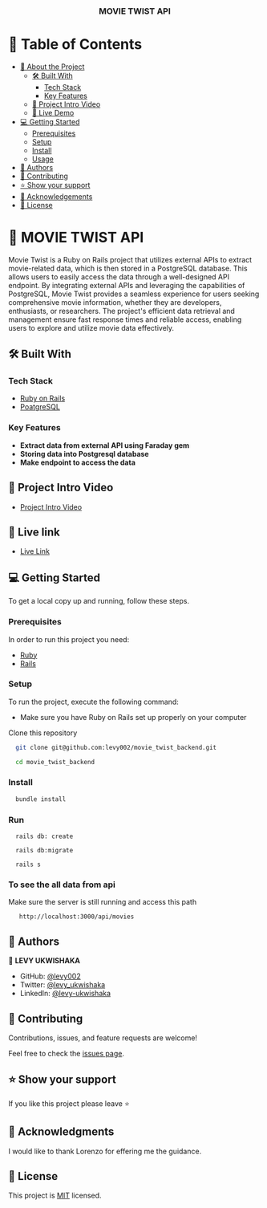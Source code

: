 <div align="center">
  <h3>MOVIE TWIST API</h3>

</div>

<!-- TABLE OF CONTENTS -->

# 📗 Table of Contents

- [📖 About the Project](#about-project)
  - [🛠 Built With](#built-with)
    - [Tech Stack](#tech-stack)
    - [Key Features](#key-features)
  - [🚀 Project Intro Video](#project-intro-video)  
  - [🚀 Live Demo](#live-demo)
- [💻 Getting Started](#getting-started)
  - [Prerequisites](#prerequisites)
  - [Setup](#setup)
  - [Install](#install)
  - [Usage](#usage)
- [👥 Authors](#authors)
- [🤝 Contributing](#contributing)
- [⭐️ Show your support](#support)
- [🙏 Acknowledgements](#acknowledgements)
- [📝 License](#license)

<!-- PROJECT DESCRIPTION -->

# 📖 MOVIE TWIST API <a name="about-project"></a>

Movie Twist is a Ruby on Rails project that utilizes external APIs to extract movie-related data, which is then stored in a PostgreSQL database. This allows users to easily access the data through a well-designed API endpoint. By integrating external APIs and leveraging the capabilities of PostgreSQL, Movie Twist provides a seamless experience for users seeking comprehensive movie information, whether they are developers, enthusiasts, or researchers. The project's efficient data retrieval and management ensure fast response times and reliable access, enabling users to explore and utilize movie data effectively.

## 🛠 Built With <a name="built-with"></a>

### Tech Stack <a name="tech-stack"></a>

  <ul>
    <li><a href="https://rubyonrails.org/">Ruby on Rails</a></li>
     <li><a href="https://www.postgresql.org/">PoatgreSQL</a></li>
  </ul>

<!-- Features -->

### Key Features <a name="key-features"></a>

- **Extract data from external API using Faraday gem**
- **Storing data into Postgresql database**
- **Make endpoint to access the data**

<!-- INTODUCTION VIDEO -->

## 🚀 Project Intro Video <a name="project-intro-video"></a>

- [Project Intro Video]()

<!-- LIVE DEMO -->

## 🚀 Live link <a name="live-demo"></a>

- [Live Link](https://movie-twist.onrender.com/api/movies)

<!-- GETTING STARTED -->

## 💻 Getting Started <a name="getting-started"></a>

To get a local copy up and running, follow these steps.

### Prerequisites

In order to run this project you need:
 
- [Ruby](https://www.ruby-lang.org/en/)
- [Rails](https://gorails.com/)

### Setup

To run the project, execute the following command:


- Make sure you have Ruby on Rails set up properly on your computer

Clone this repository

``` sh 
  git clone git@github.com:levy002/movie_twist_backend.git
``` 
``` sh 
  cd movie_twist_backend
```

### Install

```sh
  bundle install
```
### Run

```
  rails db: create
```

```
  rails db:migrate
```

```
  rails s
```

### To see the all data from api
 
  Make sure the server is still running and access this path
   ```
      http://localhost:3000/api/movies
   ```   

<!-- AUTHORS -->

## 👥 Authors <a name="authors"></a>

👤 **LEVY UKWISHAKA**

- GitHub: [@levy002](https://github.com/levy002)
- Twitter: [@levy_ukwishaka](https://twitter.com/levy_ukwishaka)
- LinkedIn: [@levy-ukwishaka](https://www.linkedin.com/in/levy-ukwishaka/)

<!-- CONTRIBUTING -->

## 🤝 Contributing <a name="contributing"></a>

Contributions, issues, and feature requests are welcome!

Feel free to check the [issues page](../../issues/).

<!-- SUPPORT -->

## ⭐️ Show your support <a name="support"></a>

If you like this project please leave ⭐️ 

<!-- ACKNOWLEDGEMENTS -->

## 🙏 Acknowledgments <a name="acknowledgements"></a>

I would like to thank Lorenzo for effering me the guidance.

<!-- LICENSE -->

## 📝 License <a name="license"></a>

This project is [MIT](./LICENSE) licensed.

